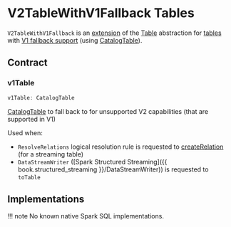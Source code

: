 # V2TableWithV1Fallback Tables

`V2TableWithV1Fallback` is an [extension](#contract) of the [Table](../Table.md) abstraction for [tables](#implementations) with [V1 fallback support](#v1Table) (using [CatalogTable](../../CatalogTable.md)).

## Contract

### <span id="v1Table"> v1Table

```scala
v1Table: CatalogTable
```

[CatalogTable](../../CatalogTable.md) to fall back to for unsupported V2 capabilities (that are supported in V1)

Used when:

* `ResolveRelations` logical resolution rule is requested to [createRelation](../../logical-analysis-rules/ResolveRelations.md#createRelation) (for a streaming table)
* `DataStreamWriter` ([Spark Structured Streaming]({{ book.structured_streaming }}/DataStreamWriter)) is requested to `toTable`

## Implementations

!!! note
    No known native Spark SQL implementations.
